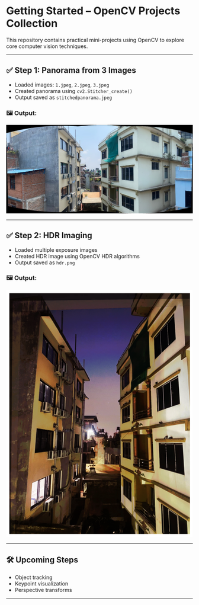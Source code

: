 # Getting Started – OpenCV Projects Collection

This repository contains practical mini-projects using OpenCV to explore core computer vision techniques.

---

## ✅ Step 1: Panorama from 3 Images

- Loaded images: `1.jpeg`, `2.jpeg`, `3.jpeg`
- Created panorama using `cv2.Stitcher_create()`
- Output saved as `stitchedpanorama.jpeg`

### 🖼️ Output:
![stitchedpanorama](stitchedpanorama.jpeg)

---

## ✅ Step 2: HDR Imaging

- Loaded multiple exposure images
- Created HDR image using OpenCV HDR algorithms
- Output saved as `hdr.png`

### 🖼️ Output:
![hdr](hdr.png)

---

## 🛠️ Upcoming Steps
- Object tracking
- Keypoint visualization
- Perspective transforms

---
